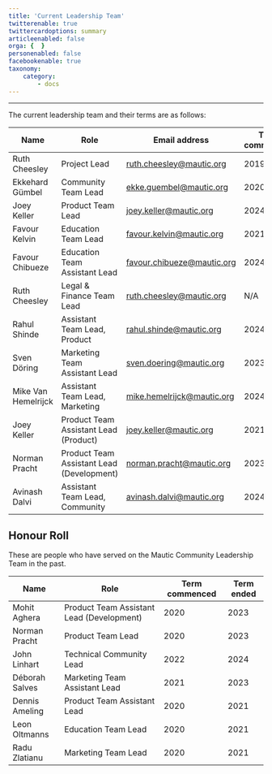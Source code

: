 ```yaml
---
title: 'Current Leadership Team'
twitterenable: true
twittercardoptions: summary
articleenabled: false
orga: {  }
personenabled: false
facebookenable: true
taxonomy:
    category:
        - docs
---
```


---
The current leadership team and their terms are as follows:

| Name      | Role     | Email address | Term commenced | Term ends |
|-----------|--------------------|-----------------------|-----------------|---------------|
| Ruth Cheesley         |  Project Lead                  |  ruth.cheesley@mautic.org                     |  2019              | N/A              |
| Ekkehard Gümbel           | Community Team Lead                   | ekke.guembel@mautic.org                      |   2020              |  2023             |
| Joey Keller          | Product Team Lead                   | joey.keller@mautic.org                      |  2024               |  2027             |
| Favour Kelvin         | Education Team Lead                   | favour.kelvin@mautic.org                      |   2021              | 2024              |
| Favour Chibueze         | Education Team Assistant Lead                   | favour.chibueze@mautic.org                     | 2024                | 2026              |
| Ruth Cheesley      | Legal & Finance Team Lead                   | ruth.cheesley@mautic.org                     |   N/A              |  N/A             |
| Rahul Shinde        | Assistant Team Lead, Product                  | rahul.shinde@mautic.org                      |  2024               |   2027            |
| Sven Döring         | Marketing Team Assistant Lead                   |   sven.doering@mautic.org                   |   2023              |      2025         |
| Mike Van Hemelrijck         | Assistant Team Lead, Marketing                   | mike.hemelrijck@mautic.org                      |  2024               |   2027            |
| Joey Keller      | Product Team Assistant Lead (Product)                  | joey.keller@mautic.org                      |  2021               |  2023             |
| Norman Pracht    | Product Team Assistant Lead (Development)                  | norman.pracht@mautic.org                      | 2023                | 2025              |
| Avinash Dalvi    | Assistant Team Lead, Community                             | avinash.dalvi@mautic.org                           |2024                 |2027             |

## Honour Roll

These are people who have served on the Mautic Community Leadership Team in the past.

| Name      | Role     | Term commenced | Term ended |
|-----------|--------------------|-----------------|---------------|
| Mohit Aghera        | Product Team Assistant Lead (Development)                   |  2020               |   2023            |
| Norman Pracht         | Product Team Lead                   |  2020               |   2023            |
| John Linhart | Technical Community Lead | 2022 | 2024     |
| Déborah Salves | Marketing Team Assistant Lead | 2021 | 2023 |
| Dennis Ameling         | Product Team Assistant Lead                   | 2020                 | 2021              |
| Leon Oltmanns         | Education Team Lead                   |  2020               |   2021            |
| Radu Zlatianu         | Marketing Team Lead                   |  2020               |   2021            |

